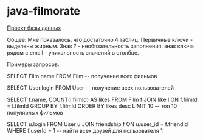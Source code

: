 # java-filmorate
[Проект базы данных](DB.png)

Общее: 
    Мне показалось, что достаточно 4 таблиц.
    Первичные ключи - выделены жирным.
    Знак ? - необязательность заполнения.
    знак ключа рядом с email - уникальность значений в столбце.


Примеры запросов:

SELECT Film.name 
FROM Film -- получение всех фильмов

SELECT User.login
FROM User -- получение всех пользователей

SELECT f.name, COUNT(l.filmId) AS likes
FROM Film f
JOIN like l ON f.filmId = l.filmId
GROUP BY f.filmId
ORDER BY likes desc
LIMIT 10 -- топ 10 популярных фильмов

SELECT u.login
FROM User u
JOIN friendship f ON u.user_id = f.friendId
WHERE f.userId = 1 -- найти всех друзей для пользователя 1
